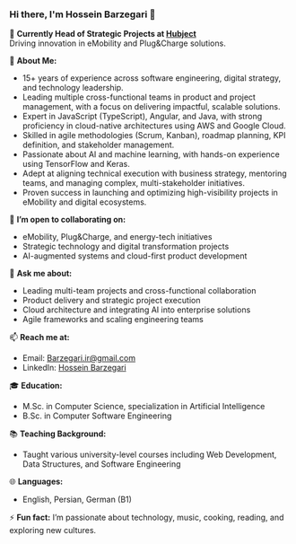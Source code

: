 ### Hi there, I'm Hossein Barzegari 👋

🔭 **Currently Head of Strategic Projects at [Hubject](https://www.hubject.com/)**  
Driving innovation in eMobility and Plug&Charge solutions.

🌱 **About Me:**
- 15+ years of experience across software engineering, digital strategy, and technology leadership.
- Leading multiple cross-functional teams in product and project management, with a focus on delivering impactful, scalable solutions.
- Expert in JavaScript (TypeScript), Angular, and Java, with strong proficiency in cloud-native architectures using AWS and Google Cloud.
- Skilled in agile methodologies (Scrum, Kanban), roadmap planning, KPI definition, and stakeholder management.
- Passionate about AI and machine learning, with hands-on experience using TensorFlow and Keras.
- Adept at aligning technical execution with business strategy, mentoring teams, and managing complex, multi-stakeholder initiatives.
- Proven success in launching and optimizing high-visibility projects in eMobility and digital ecosystems.

👯 **I’m open to collaborating on:**
- eMobility, Plug&Charge, and energy-tech initiatives  
- Strategic technology and digital transformation projects  
- AI-augmented systems and cloud-first product development

💬 **Ask me about:**
- Leading multi-team projects and cross-functional collaboration  
- Product delivery and strategic project execution  
- Cloud architecture and integrating AI into enterprise solutions  
- Agile frameworks and scaling engineering teams

📫 **Reach me at:**
- Email: [Barzegari.ir@gmail.com](mailto:Barzegari.ir@gmail.com)  
- LinkedIn: [Hossein Barzegari](https://www.linkedin.com/in/hossein-barzegari/)

🎓 **Education:**
- M.Sc. in Computer Science, specialization in Artificial Intelligence  
- B.Sc. in Computer Software Engineering

📚 **Teaching Background:**
- Taught various university-level courses including Web Development, Data Structures, and Software Engineering

🌐 **Languages:**
- English, Persian, German (B1)

⚡ **Fun fact:** I’m passionate about technology, music, cooking, reading, and exploring new cultures.
